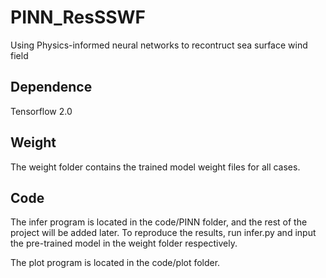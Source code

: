 # PINN_ResSSWF
Using Physics-informed neural networks to recontruct sea surface wind field
## Dependence
Tensorflow 2.0
## Weight
The weight folder contains the trained model weight files for all cases. 
## Code
The infer program is located in the code/PINN folder, and the rest of the project will be added later. 
To reproduce the results, run infer.py and input the pre-trained model in the weight folder respectively. 

The plot program is located in the code/plot folder.

